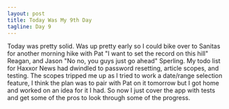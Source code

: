 ```yaml
---
layout: post
title: Today Was My 9th Day
tagline: Day 9
---
```


Today was pretty solid. Was up pretty early so I could bike over to Sanitas for another morning hike with Pat "I want to set the record on this hill" Reagan, and Jason "No no, you guys just go ahead" Sperling. My todo list for Haxxor News had dwindled to password resetting, article scopes, and testing. The scopes tripped me up as I tried to work a date/range selection feature, I think the plan was to pair with Pat on it tomorrow but I got home and worked on an idea for it I had. So now I just cover the app with tests and get some of the pros to look through some of the progress.